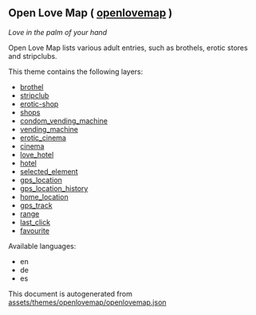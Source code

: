 [//]: # (WARNING: this file is automatically generated. Please find the sources at the bottom and edit those sources)

 Open Love Map ( [openlovemap](https://mapcomplete.org/openlovemap) ) 
----------------------------------------------------------------------



<p><i>Love in the palm of your hand</i></p>Open Love Map lists various adult entries, such as brothels, erotic stores and stripclubs.

This theme contains the following layers:



  - [brothel](../Layers/brothel.md)
  - [stripclub](../Layers/stripclub.md)
  - [erotic-shop](../Layers/erotic-shop.md)
  - [shops](../Layers/shops.md)
  - [condom_vending_machine](../Layers/condom_vending_machine.md)
  - [vending_machine](../Layers/vending_machine.md)
  - [erotic_cinema](../Layers/erotic_cinema.md)
  - [cinema](../Layers/cinema.md)
  - [love_hotel](../Layers/love_hotel.md)
  - [hotel](../Layers/hotel.md)
  - [selected_element](../Layers/selected_element.md)
  - [gps_location](../Layers/gps_location.md)
  - [gps_location_history](../Layers/gps_location_history.md)
  - [home_location](../Layers/home_location.md)
  - [gps_track](../Layers/gps_track.md)
  - [range](../Layers/range.md)
  - [last_click](../Layers/last_click.md)
  - [favourite](../Layers/favourite.md)


Available languages:



  - en
  - de
  - es
 

This document is autogenerated from [assets/themes/openlovemap/openlovemap.json](https://github.com/pietervdvn/MapComplete/blob/develop/assets/themes/openlovemap/openlovemap.json)
